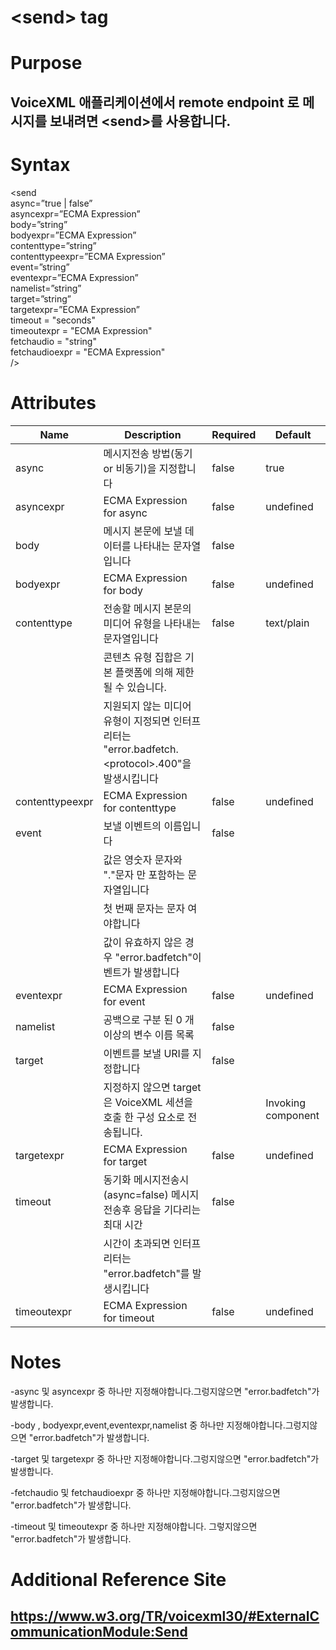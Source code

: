 # \<send> tag
# Purpose 
## VoiceXML 애플리케이션에서 remote endpoint 로 메시지를 보내려면 \<send>를 사용합니다.

# Syntax
\<send\
async=”true | false”\
asyncexpr=”ECMA Expression”\
body=”string”\
bodyexpr=”ECMA Expression”\
contenttype=”string”\
contenttypeexpr=”ECMA Expression”\
event=”string”\
eventexpr=”ECMA Expression”\
namelist=”string”\
target=”string”\
targetexpr=”ECMA Expression”\
timeout = "seconds"\
timeoutexpr = "ECMA Expression"\
fetchaudio = "string"\
fetchaudioexpr = "ECMA Expression"\
/>


# Attributes
|Name |Description |Required |Default|
|-----|------------|---------|-------|
|async|메시지전송 방법(동기 or 비동기)을 지정합니다|false|true|
|asyncexpr|ECMA Expression for async|false|undefined|
|body|메시지 본문에 보낼 데이터를 나타내는 문자열입니다|false||
|bodyexpr|ECMA Expression for body|false|undefined|
|contenttype|전송할 메시지 본문의 미디어 유형을 나타내는 문자열입니다|false|text/plain|
|    |콘텐츠 유형 집합은 기본 플랫폼에 의해 제한 될 수 있습니다.|||
|    |지원되지 않는 미디어 유형이 지정되면 인터프리터는 "error.badfetch.\<protocol>.400"을 발생시킵니다|||
|contenttypeexpr|ECMA Expression for contenttype|false|undefined|
|event|보낼 이벤트의 이름입니다|false||
|     |값은 영숫자 문자와 "."문자 만 포함하는 문자열입니다|||
|     |첫 번째 문자는 문자 여야합니다|||
|     |값이 유효하지 않은 경우 "error.badfetch"이벤트가 발생합니다|||
|eventexpr|ECMA Expression for event|false|undefined|
|namelist|공백으로 구분 된 0 개 이상의 변수 이름 목록|false||
|target|이벤트를 보낼 URI를 지정합니다|false||
|      |지정하지 않으면 target 은 VoiceXML 세션을 호출 한 구성 요소로 전송됩니다.||Invoking component|
|targetexpr|ECMA Expression for target|false|undefined|
|timeout|동기화 메시지전송시 (async=false)  메시지전송후 응답을 기다리는 최대 시간|false||
|| 시간이 초과되면 인터프리터는 "error.badfetch"를 발생시킵니다|||
|timeoutexpr|ECMA Expression for timeout|false|undefined|



# Notes
-async 및 asyncexpr 중 하나만 지정해야합니다.그렁지않으면  "error.badfetch"가 발생합니다.

-body , bodyexpr,event,eventexpr,namelist  중 하나만 지정해야합니다.그렁지않으면  "error.badfetch"가 발생합니다.

-target 및 targetexpr 중 하나만 지정해야합니다.그렁지않으면  "error.badfetch"가 발생합니다.

-fetchaudio 및 fetchaudioexpr 중 하나만 지정해야합니다.그렁지않으면  "error.badfetch"가 발생합니다.

-timeout 및 timeoutexpr 중 하나만 지정해야합니다. 그렇지않으면 "error.badfetch"가 발생합니다.



# Additional Reference Site
## https://www.w3.org/TR/voicexml30/#ExternalCommunicationModule:Send
